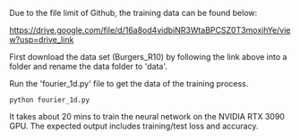 Due to the file limit of Github, the training data can be found below:

  https://drive.google.com/file/d/16a8od4vidbiNR3WtaBPCSZ0T3moxjhYe/view?usp=drive_link

First download the data set (Burgers_R10) by following the link above into a folder and rename the data folder to 'data'.

Run the 'fourier_1d.py' file to get the data of the training process.

```shell
python fourier_1d.py
```

It takes about 20 mins to train the neural network on the NVIDIA RTX 3090 GPU. The expected output includes training/test loss and accuracy.

